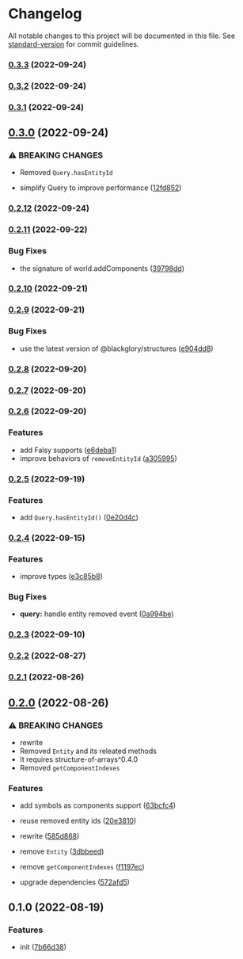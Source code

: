 # Changelog

All notable changes to this project will be documented in this file. See [standard-version](https://github.com/conventional-changelog/standard-version) for commit guidelines.

### [0.3.3](https://github.com/BlackGlory/extra-ecs/compare/v0.3.2...v0.3.3) (2022-09-24)

### [0.3.2](https://github.com/BlackGlory/extra-ecs/compare/v0.3.1...v0.3.2) (2022-09-24)

### [0.3.1](https://github.com/BlackGlory/extra-ecs/compare/v0.3.0...v0.3.1) (2022-09-24)

## [0.3.0](https://github.com/BlackGlory/extra-ecs/compare/v0.2.12...v0.3.0) (2022-09-24)


### ⚠ BREAKING CHANGES

* Removed `Query.hasEntityId`

* simplify Query to improve performance ([12fd852](https://github.com/BlackGlory/extra-ecs/commit/12fd852fe828ba09647b0595d36a0f5a04e4558c))

### [0.2.12](https://github.com/BlackGlory/extra-ecs/compare/v0.2.11...v0.2.12) (2022-09-24)

### [0.2.11](https://github.com/BlackGlory/extra-ecs/compare/v0.2.10...v0.2.11) (2022-09-22)


### Bug Fixes

* the signature of world.addComponents ([39798dd](https://github.com/BlackGlory/extra-ecs/commit/39798dd125ef71bbef5d25e13088f6508317c21f))

### [0.2.10](https://github.com/BlackGlory/extra-ecs/compare/v0.2.9...v0.2.10) (2022-09-21)

### [0.2.9](https://github.com/BlackGlory/extra-ecs/compare/v0.2.8...v0.2.9) (2022-09-21)


### Bug Fixes

* use the latest version of @blackglory/structures ([e904dd8](https://github.com/BlackGlory/extra-ecs/commit/e904dd8b96a355f3c1a0685bf3a32edf02288335))

### [0.2.8](https://github.com/BlackGlory/extra-ecs/compare/v0.2.7...v0.2.8) (2022-09-20)

### [0.2.7](https://github.com/BlackGlory/extra-ecs/compare/v0.2.6...v0.2.7) (2022-09-20)

### [0.2.6](https://github.com/BlackGlory/extra-ecs/compare/v0.2.5...v0.2.6) (2022-09-20)


### Features

* add Falsy supports ([e6deba1](https://github.com/BlackGlory/extra-ecs/commit/e6deba1ed9fd9f819de3d2c0921277e801824115))
* improve behaviors of `removeEntityId` ([a305995](https://github.com/BlackGlory/extra-ecs/commit/a30599560c54b6435294bdc09da0a0f06a3ebc43))

### [0.2.5](https://github.com/BlackGlory/extra-ecs/compare/v0.2.4...v0.2.5) (2022-09-19)


### Features

* add `Query.hasEntityId()` ([0e20d4c](https://github.com/BlackGlory/extra-ecs/commit/0e20d4c50c6018ef03c21a84a2e262709e872342))

### [0.2.4](https://github.com/BlackGlory/extra-ecs/compare/v0.2.3...v0.2.4) (2022-09-15)


### Features

* improve types ([e3c85b8](https://github.com/BlackGlory/extra-ecs/commit/e3c85b880819d376772025f09ef91012cdc8a175))


### Bug Fixes

* **query:** handle entity removed event ([0a994be](https://github.com/BlackGlory/extra-ecs/commit/0a994be550dbbae58021842fbb141a3306fa5899))

### [0.2.3](https://github.com/BlackGlory/extra-ecs/compare/v0.2.2...v0.2.3) (2022-09-10)

### [0.2.2](https://github.com/BlackGlory/extra-ecs/compare/v0.2.1...v0.2.2) (2022-08-27)

### [0.2.1](https://github.com/BlackGlory/extra-ecs/compare/v0.2.0...v0.2.1) (2022-08-26)

## [0.2.0](https://github.com/BlackGlory/extra-ecs/compare/v0.1.0...v0.2.0) (2022-08-26)


### ⚠ BREAKING CHANGES

* rewrite
* Removed `Entity` and its releated methods
* It requires structure-of-arrays^0.4.0
* Removed `getComponentIndexes`

### Features

* add symbols as components support ([63bcfc4](https://github.com/BlackGlory/extra-ecs/commit/63bcfc4817ae72ebaffdd373e400bef9887f6bde))
* reuse removed entity ids ([20e3810](https://github.com/BlackGlory/extra-ecs/commit/20e381027909a2a036a1946c93c40e9dda8e9718))
* rewrite ([585d868](https://github.com/BlackGlory/extra-ecs/commit/585d8689ad2876b15cc78f66cc9d902a83a7c166))


* remove `Entity` ([3dbbeed](https://github.com/BlackGlory/extra-ecs/commit/3dbbeed876a4f7f546b409aeefcfb72859563a7f))
* remove `getComponentIndexes` ([f1197ec](https://github.com/BlackGlory/extra-ecs/commit/f1197ec3f3966a3b6a27d14ac05f3fb4542d456f))
* upgrade dependencies ([572afd5](https://github.com/BlackGlory/extra-ecs/commit/572afd5df8f08c12cefebd3808f726a84187819a))

## 0.1.0 (2022-08-19)


### Features

* init ([7b66d38](https://github.com/BlackGlory/extra-ecs/commit/7b66d38fee07f51d59099fb78c2c37dcf6ecdba2))
